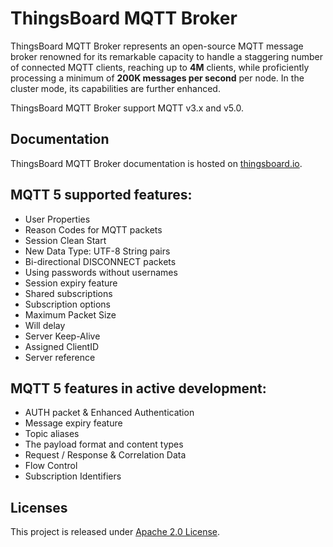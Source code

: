 # ThingsBoard MQTT Broker

ThingsBoard MQTT Broker represents an open-source MQTT message broker renowned for its remarkable capacity to handle a staggering number of connected MQTT clients,
reaching up to **4M** clients, while proficiently processing a minimum of **200K messages per second** per node.
In the cluster mode, its capabilities are further enhanced.

ThingsBoard MQTT Broker support MQTT v3.x and v5.0.

## Documentation

ThingsBoard MQTT Broker documentation is hosted on [thingsboard.io](https://thingsboard.io/docs/mqtt-broker/).

## MQTT 5 supported features:

- User Properties
- Reason Codes for MQTT packets
- Session Clean Start
- New Data Type: UTF-8 String pairs
- Bi-directional DISCONNECT packets
- Using passwords without usernames
- Session expiry feature
- Shared subscriptions
- Subscription options
- Maximum Packet Size
- Will delay
- Server Keep-Alive
- Assigned ClientID
- Server reference

## MQTT 5 features in active development:

- AUTH packet & Enhanced Authentication
- Message expiry feature
- Topic aliases
- The payload format and content types
- Request / Response & Correlation Data
- Flow Control
- Subscription Identifiers

## Licenses

This project is released under [Apache 2.0 License](./LICENSE).
